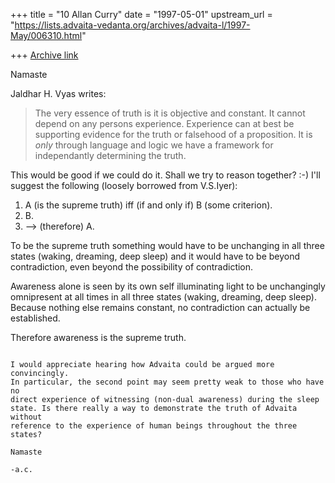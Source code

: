 +++
title = "10 Allan Curry"
date = "1997-05-01"
upstream_url = "https://lists.advaita-vedanta.org/archives/advaita-l/1997-May/006310.html"

+++
[Archive link](https://lists.advaita-vedanta.org/archives/advaita-l/1997-May/006310.html)

Namaste

Jaldhar H. Vyas writes:

>The very essence of truth is it is objective and constant.  It cannot
>depend on any persons experience.  Experience can at best be supporting
>evidence for the truth or falsehood of a proposition.  It is _only_
>through language and logic we have a framework for independantly
>determining the truth.
>

This would be good if we could do it. Shall we try to reason together? :-)
I'll suggest the following (loosely borrowed from V.S.Iyer):

1.  A (is the supreme truth) iff (if and only if) B (some criterion).
2.  B.
3.  -->  (therefore)  A.

To be the supreme truth something would have to be unchanging in all
three states (waking, dreaming, deep sleep) and it would have to be
beyond contradiction, even beyond the possibility of contradiction.

Awareness alone is seen by its own self illuminating light to be
unchangingly omnipresent at all times in all three states (waking,
dreaming, deep sleep). Because nothing else remains constant, no
contradiction can actually be established.

Therefore awareness is the supreme truth.

~~~~~~~~~~~~~~~~~~~~~~~~~~~~~~~~~~~~~~~~~~~~~~~~~~~~~~~~~~~~~~~~~~~~~~~~~

I would appreciate hearing how Advaita could be argued more convincingly.
In particular, the second point may seem pretty weak to those who have no
direct experience of witnessing (non-dual awareness) during the sleep
state. Is there really a way to demonstrate the truth of Advaita without
reference to the experience of human beings throughout the three states?

Namaste

-a.c.

